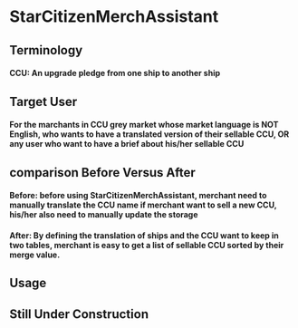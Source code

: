 # StarCitizenMerchAssistant

## Terminology

#### CCU: An upgrade pledge from one ship to another ship

## Target User

#### For the marchants in CCU grey market whose market language is NOT English, who wants to have a translated version of their sellable CCU, OR any user who want to have a brief about his/her sellable CCU

## comparison Before Versus After

#### Before: before using StarCitizenMerchAssistant, merchant need to manually translate the CCU name if merchant want to sell a new CCU, his/her also need to manually update the storage

#### After: By defining the translation of ships and the CCU want to keep in two tables,  merchant is easy to get a list of sellable CCU sorted by their merge value.

## Usage

## Still Under Construction







